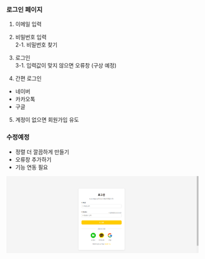 ### 로그인 페이지
1. 이메일 입력

2. 비밀번호 입력  
2-1. 비밀번호 찾기

3. 로그인  
3-1. 입력값이 맞지 않으면 오류창 (구상 예정)

4. 간편 로그인
- 네이버
- 카카오톡
- 구글

5. 계정이 없으면 회원가입 유도

### 수정예정
- 정렬 더 깔끔하게 만들기
- 오류창 추가하기
- 기능 연동 필요

![image-2.png](./image-2.png)
